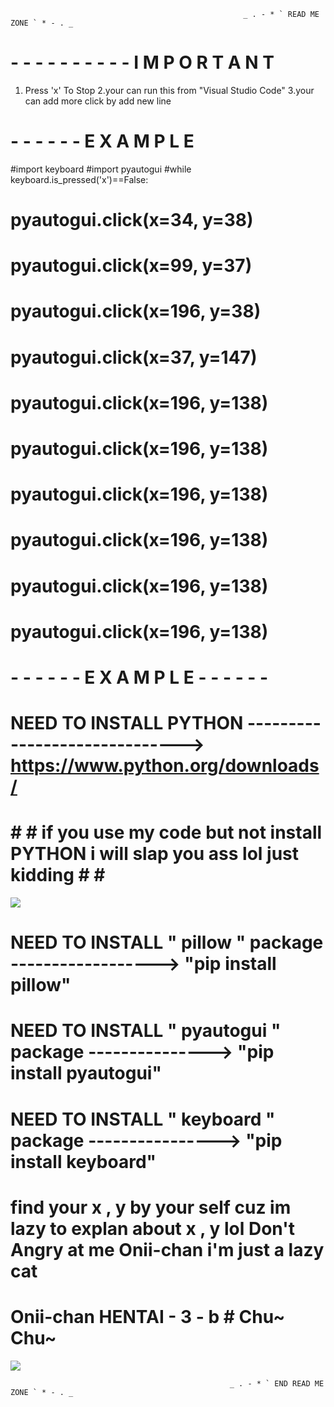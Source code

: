                                                         _ . - * ` READ ME ZONE ` * - . _
               
# - - - - - - - - - - I M P O R T A N T
1. Press 'x' To Stop
2.your can run this from "Visual Studio Code"
3.your can add more click by add new line 

# - - - - - - E X A M P L E


#import keyboard
#import pyautogui
#while keyboard.is_pressed('x')==False:
#    pyautogui.click(x=34, y=38)
#    pyautogui.click(x=99, y=37)
#    pyautogui.click(x=196, y=38)
#    pyautogui.click(x=37, y=147)
#    pyautogui.click(x=196, y=138)
#    pyautogui.click(x=196, y=138)
#    pyautogui.click(x=196, y=138)
#    pyautogui.click(x=196, y=138)
#    pyautogui.click(x=196, y=138)
#    pyautogui.click(x=196, y=138)
    
# - - - - - - E X A M P L E - - - - - -

# NEED TO INSTALL PYTHON ------------------------------> https://www.python.org/downloads/

# # # if you use  my code but not install PYTHON i will slap you ass lol just kidding # # #
![](https://media.tenor.com/b_4ERajyrPEAAAAC/slap-butts-anime.gif)

# NEED TO INSTALL " pillow " package ------------------>  "pip install pillow"
# NEED TO INSTALL " pyautogui " package --------------->  "pip install pyautogui"
# NEED TO INSTALL " keyboard " package ---------------->  "pip install keyboard"

# find your x , y by your self cuz im lazy to explan about x , y lol  Don't Angry at me Onii-chan i'm just a lazy cat


# Onii-chan HENTAI - 3 - b # Chu~ Chu~
![](https://i.pinimg.com/originals/85/9e/45/859e45f9ce5db1f307f874c14595d5f6.gif)
                  
                                                     _ . - * ` END READ ME ZONE ` * - . _
    
